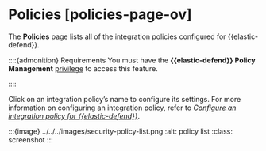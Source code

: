 # Policies [policies-page-ov]

The **Policies** page lists all of the integration policies configured for {{elastic-defend}}.

::::{admonition} Requirements
You must have the **{{elastic-defend}} Policy Management** [privilege](../../../solutions/security/configure-elastic-defend/elastic-defend-feature-privileges.md) to access this feature.

::::


Click on an integration policy’s name to configure its settings. For more information on configuring an integration policy, refer to [*Configure an integration policy for {{elastic-defend}}*](../../../solutions/security/configure-elastic-defend/configure-an-integration-policy-for-elastic-defend.md).

:::{image} ../../../images/security-policy-list.png
:alt: policy list
:class: screenshot
:::
